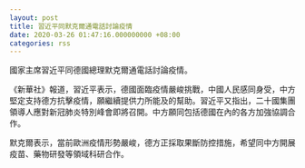 ```yaml
---
layout: post
title: 習近平同默克爾通電話討論疫情
date: 2020-03-26 01:47:16.000000000 +08:00
categories: rss
---
```


國家主席習近平同德國總理默克爾通電話討論疫情。

《新華社》報道，習近平表示，德國面臨疫情嚴峻挑戰，中國人民感同身受，中方堅定支持德方抗擊疫情，願繼續提供力所能及的幫助。習近平又指出，二十國集團領導人應對新冠肺炎特別峰會即將召開。中方願同包括德國在內的各方加強協調合作。

默克爾表示，當前歐洲疫情形勢嚴峻，德方正採取果斷防控措施，希望同中方開展疫苗、藥物研發等領域科研合作。
